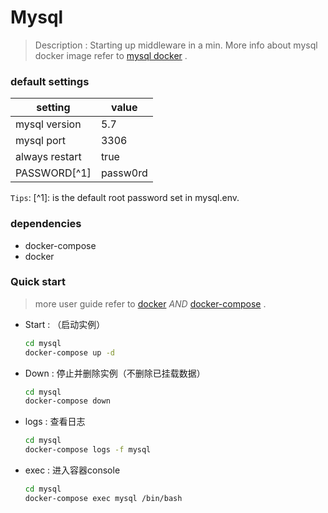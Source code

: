 # Mysql

> Description : Starting up middleware in a min.
> More info about mysql docker image refer to [mysql docker](https://hub.docker.com/_/mysql) .

### default settings

| setting | value |  
| ------- | ------ |
| mysql version | 5.7 |
| mysql port | 3306 |  
| always restart | true |
| PASSWORD[^1] | passw0rd|

`Tips`: [^1]: is the default root password set in mysql.env.  

### dependencies

- docker-compose
- docker

### Quick start

> more user guide refer to [docker](https://docs.docker.com/get-started) *AND* [docker-compose](https://docs.docker.com/compose/) .

- Start :  （启动实例）

  ```sh
  cd mysql
  docker-compose up -d
  ```

- Down : 停止并删除实例（不删除已挂载数据）

  ```sh
  cd mysql
  docker-compose down
  ```

- logs : 查看日志

  ```sh
  cd mysql
  docker-compose logs -f mysql
  ```

- exec : 进入容器console

  ```sh
  cd mysql
  docker-compose exec mysql /bin/bash
  ```
